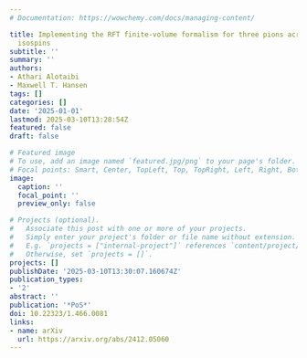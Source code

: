 ```yaml
---
# Documentation: https://wowchemy.com/docs/managing-content/

title: Implementing the RFT finite-volume formalism for three pions across all non-maximal
  isospins
subtitle: ''
summary: ''
authors:
- Athari Alotaibi
- Maxwell T. Hansen
tags: []
categories: []
date: '2025-01-01'
lastmod: 2025-03-10T13:28:54Z
featured: false
draft: false

# Featured image
# To use, add an image named `featured.jpg/png` to your page's folder.
# Focal points: Smart, Center, TopLeft, Top, TopRight, Left, Right, BottomLeft, Bottom, BottomRight.
image:
  caption: ''
  focal_point: ''
  preview_only: false

# Projects (optional).
#   Associate this post with one or more of your projects.
#   Simply enter your project's folder or file name without extension.
#   E.g. `projects = ["internal-project"]` references `content/project/deep-learning/index.md`.
#   Otherwise, set `projects = []`.
projects: []
publishDate: '2025-03-10T13:30:07.160674Z'
publication_types:
- '2'
abstract: ''
publication: '*PoS*'
doi: 10.22323/1.466.0081
links:
- name: arXiv
  url: https://arxiv.org/abs/2412.05060
---
```


